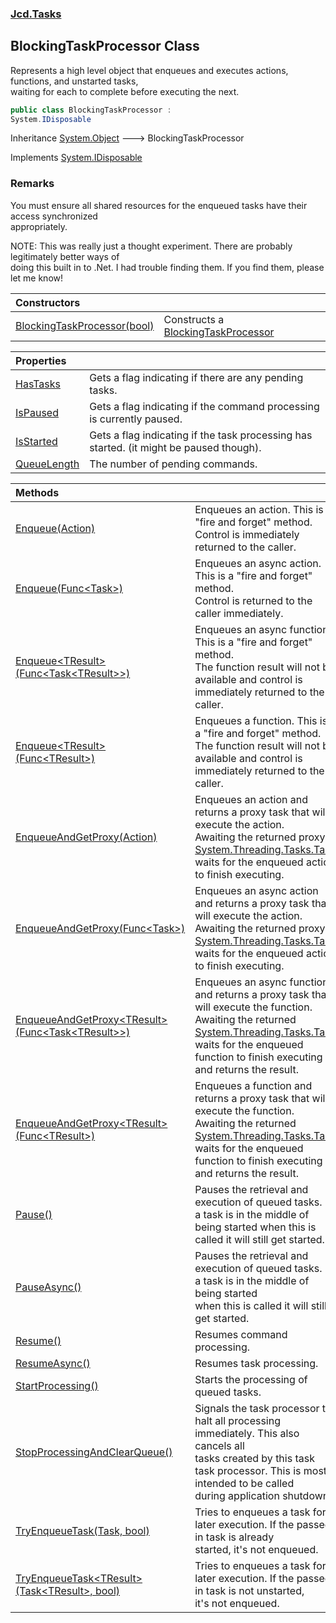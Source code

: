 ### [Jcd.Tasks](Jcd.Tasks.md 'Jcd.Tasks')

## BlockingTaskProcessor Class

Represents a high level object that enqueues and executes actions, functions, and unstarted tasks,  
waiting for each to complete before executing the next.

```csharp
public class BlockingTaskProcessor :
System.IDisposable
```

Inheritance [System.Object](https://docs.microsoft.com/en-us/dotnet/api/System.Object 'System.Object') &#129106; BlockingTaskProcessor

Implements [System.IDisposable](https://docs.microsoft.com/en-us/dotnet/api/System.IDisposable 'System.IDisposable')

### Remarks
  
You must ensure all shared resources for the enqueued tasks have their access synchronized  
appropriately.  
  
NOTE: This was really just a thought experiment. There are probably legitimately better ways of  
doing this built in to .Net. I had trouble finding them. If you find them, please let me know!

| Constructors | |
| :--- | :--- |
| [BlockingTaskProcessor(bool)](Jcd.Tasks.BlockingTaskProcessor.BlockingTaskProcessor(bool).md 'Jcd.Tasks.BlockingTaskProcessor.BlockingTaskProcessor(bool)') | Constructs a [BlockingTaskProcessor](Jcd.Tasks.BlockingTaskProcessor.md 'Jcd.Tasks.BlockingTaskProcessor') |

| Properties | |
| :--- | :--- |
| [HasTasks](Jcd.Tasks.BlockingTaskProcessor.HasTasks.md 'Jcd.Tasks.BlockingTaskProcessor.HasTasks') | Gets a flag indicating if there are any pending tasks. |
| [IsPaused](Jcd.Tasks.BlockingTaskProcessor.IsPaused.md 'Jcd.Tasks.BlockingTaskProcessor.IsPaused') | Gets a flag indicating if the command processing is currently paused. |
| [IsStarted](Jcd.Tasks.BlockingTaskProcessor.IsStarted.md 'Jcd.Tasks.BlockingTaskProcessor.IsStarted') | Gets a flag indicating if the task processing has started. (it might be paused though). |
| [QueueLength](Jcd.Tasks.BlockingTaskProcessor.QueueLength.md 'Jcd.Tasks.BlockingTaskProcessor.QueueLength') | The number of pending commands. |

| Methods | |
| :--- | :--- |
| [Enqueue(Action)](Jcd.Tasks.BlockingTaskProcessor.Enqueue(System.Action).md 'Jcd.Tasks.BlockingTaskProcessor.Enqueue(System.Action)') | Enqueues an action. This is a "fire and forget" method. Control is immediately<br/>returned to the caller. |
| [Enqueue(Func&lt;Task&gt;)](Jcd.Tasks.BlockingTaskProcessor.Enqueue(System.Func_System.Threading.Tasks.Task_).md 'Jcd.Tasks.BlockingTaskProcessor.Enqueue(System.Func<System.Threading.Tasks.Task>)') | Enqueues an async action. This is a "fire and forget" method.<br/>Control is returned to the caller immediately. |
| [Enqueue&lt;TResult&gt;(Func&lt;Task&lt;TResult&gt;&gt;)](Jcd.Tasks.BlockingTaskProcessor.Enqueue_TResult_(System.Func_System.Threading.Tasks.Task_TResult__).md 'Jcd.Tasks.BlockingTaskProcessor.Enqueue<TResult>(System.Func<System.Threading.Tasks.Task<TResult>>)') | Enqueues an async function. This is a "fire and forget" method.<br/>The function result will not be available and control is immediately returned to the caller. |
| [Enqueue&lt;TResult&gt;(Func&lt;TResult&gt;)](Jcd.Tasks.BlockingTaskProcessor.Enqueue_TResult_(System.Func_TResult_).md 'Jcd.Tasks.BlockingTaskProcessor.Enqueue<TResult>(System.Func<TResult>)') | Enqueues a function. This is a "fire and forget" method.<br/>The function result will not be available and control is immediately returned to the caller. |
| [EnqueueAndGetProxy(Action)](Jcd.Tasks.BlockingTaskProcessor.EnqueueAndGetProxy(System.Action).md 'Jcd.Tasks.BlockingTaskProcessor.EnqueueAndGetProxy(System.Action)') | Enqueues an action and returns a proxy task that will execute the action.<br/>Awaiting the returned proxy [System.Threading.Tasks.Task](https://docs.microsoft.com/en-us/dotnet/api/System.Threading.Tasks.Task 'System.Threading.Tasks.Task') waits for the enqueued action to finish executing. |
| [EnqueueAndGetProxy(Func&lt;Task&gt;)](Jcd.Tasks.BlockingTaskProcessor.EnqueueAndGetProxy(System.Func_System.Threading.Tasks.Task_).md 'Jcd.Tasks.BlockingTaskProcessor.EnqueueAndGetProxy(System.Func<System.Threading.Tasks.Task>)') | Enqueues an async action and returns a proxy task that will execute the action.<br/>Awaiting the returned proxy [System.Threading.Tasks.Task](https://docs.microsoft.com/en-us/dotnet/api/System.Threading.Tasks.Task 'System.Threading.Tasks.Task') waits for the enqueued action to finish executing. |
| [EnqueueAndGetProxy&lt;TResult&gt;(Func&lt;Task&lt;TResult&gt;&gt;)](Jcd.Tasks.BlockingTaskProcessor.EnqueueAndGetProxy_TResult_(System.Func_System.Threading.Tasks.Task_TResult__).md 'Jcd.Tasks.BlockingTaskProcessor.EnqueueAndGetProxy<TResult>(System.Func<System.Threading.Tasks.Task<TResult>>)') | Enqueues an async function and returns a proxy task that will execute the function.<br/>Awaiting the returned [System.Threading.Tasks.Task](https://docs.microsoft.com/en-us/dotnet/api/System.Threading.Tasks.Task 'System.Threading.Tasks.Task') waits for the enqueued function to finish executing<br/>and returns the result. |
| [EnqueueAndGetProxy&lt;TResult&gt;(Func&lt;TResult&gt;)](Jcd.Tasks.BlockingTaskProcessor.EnqueueAndGetProxy_TResult_(System.Func_TResult_).md 'Jcd.Tasks.BlockingTaskProcessor.EnqueueAndGetProxy<TResult>(System.Func<TResult>)') | Enqueues a function and returns a proxy task that will execute the function.<br/>Awaiting the returned [System.Threading.Tasks.Task](https://docs.microsoft.com/en-us/dotnet/api/System.Threading.Tasks.Task 'System.Threading.Tasks.Task') waits for the enqueued function to finish executing<br/>and returns the result. |
| [Pause()](Jcd.Tasks.BlockingTaskProcessor.Pause().md 'Jcd.Tasks.BlockingTaskProcessor.Pause()') | Pauses the retrieval and execution of queued tasks. If a task is in the middle of being started when this is<br/>called it will still get started. |
| [PauseAsync()](Jcd.Tasks.BlockingTaskProcessor.PauseAsync().md 'Jcd.Tasks.BlockingTaskProcessor.PauseAsync()') | Pauses the retrieval and execution of queued tasks. If a task is in the middle of being started<br/>when this is called it will still get started. |
| [Resume()](Jcd.Tasks.BlockingTaskProcessor.Resume().md 'Jcd.Tasks.BlockingTaskProcessor.Resume()') | Resumes command processing. |
| [ResumeAsync()](Jcd.Tasks.BlockingTaskProcessor.ResumeAsync().md 'Jcd.Tasks.BlockingTaskProcessor.ResumeAsync()') | Resumes task processing. |
| [StartProcessing()](Jcd.Tasks.BlockingTaskProcessor.StartProcessing().md 'Jcd.Tasks.BlockingTaskProcessor.StartProcessing()') | Starts the processing of queued tasks. |
| [StopProcessingAndClearQueue()](Jcd.Tasks.BlockingTaskProcessor.StopProcessingAndClearQueue().md 'Jcd.Tasks.BlockingTaskProcessor.StopProcessingAndClearQueue()') | Signals the task processor to halt all processing immediately. This also cancels all<br/>tasks created by this task task processor. This is mostly intended to be called<br/>during application shutdown. |
| [TryEnqueueTask(Task, bool)](Jcd.Tasks.BlockingTaskProcessor.TryEnqueueTask(System.Threading.Tasks.Task,bool).md 'Jcd.Tasks.BlockingTaskProcessor.TryEnqueueTask(System.Threading.Tasks.Task, bool)') | Tries to enqueues a task for later execution. If the passed in task is already<br/>started, it's not enqueued. |
| [TryEnqueueTask&lt;TResult&gt;(Task&lt;TResult&gt;, bool)](Jcd.Tasks.BlockingTaskProcessor.TryEnqueueTask_TResult_(System.Threading.Tasks.Task_TResult_,bool).md 'Jcd.Tasks.BlockingTaskProcessor.TryEnqueueTask<TResult>(System.Threading.Tasks.Task<TResult>, bool)') | Tries to enqueues a task for later execution. If the passed in task is not unstarted,<br/>it's not enqueued. |
